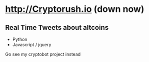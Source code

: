 # http://Cryptorush.io (down now)

## Real Time Tweets about altcoins

 - Python 
 - Javascript / jquery

Go see my cryptobot project instead 
